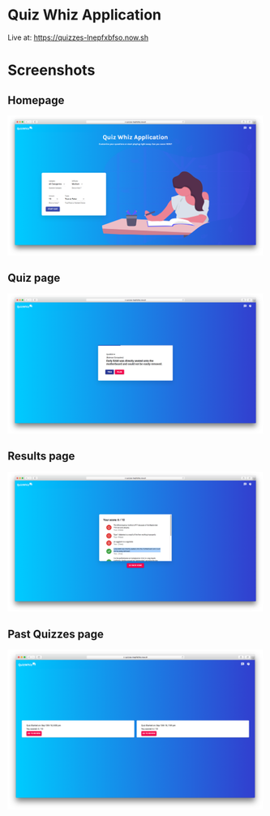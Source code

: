 # Quiz Whiz Application

Live at: https://quizzes-lnepfxbfso.now.sh

# Screenshots

## Homepage

![Homepage](/screenshots/homepage.png)

## Quiz page

![Quiz](/screenshots/quiz.png)

## Results page

![Results and Score](/screenshots/results.png)

## Past Quizzes page

![Old Quizzes](/screenshots/past_quizzes.png)
